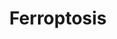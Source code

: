 ---
annotations:
- id: PW:0001669
  parent: disease pathway
  type: Pathway Ontology
  value: mitochondrial disease pathway
- id: PW:0001137
  parent: classic metabolic pathway
  type: Pathway Ontology
  value: unsaturated fatty acid biosynthetic pathway
- id: DOID:1289
  parent: central nervous system disease
  type: Disease Ontology
  value: neurodegenerative disease
- id: PW:0002626
  parent: regulatory pathway
  type: Pathway Ontology
  value: ferroptosis pathway
- id: DOID:1826
  parent: central nervous system disease
  type: Disease Ontology
  value: epilepsy
- id: PW:0000275
  parent: regulatory pathway
  type: Pathway Ontology
  value: cell death pathway
authors:
- Khanspers
- Egonw
- MaintBot
- DeSl
- Finterly
- DanielL
- Eweitz
citedin:
- link: PMC9359600
  title: Blood biomarkers representing maternal-fetal interface tissues used to predict
    early-and late-onset preeclampsia but not COVID-19 infection (2022)
- link: PMC8718757
  title: Ferroptosis-Related Long Non-Coding RNA Signature Contributes to the Prediction
    of Prognosis Outcomes in Head and Neck Squamous Cell Carcinomas (2021)
- link: PMC8635790
  title: Selenotranscriptome Network in Non-alcoholic Fatty Liver Disease (2021)
- link: PMC8466482
  title: The Link between Type 2 Diabetes Mellitus and the Polymorphisms of Glutathione-Metabolizing
    Genes Suggests a New Hypothesis Explaining Disease Initiation and Progression
    (2021)
- link: 10.1016/j.humgen.2022.201135
  title: In silico transcriptional analysis of asymptomatic and severe COVID-19 patients
    reveals the susceptibility of severe patients to other comorbidities and non-viral
    pathological conditions (2023)
- link: 10.3390/v15030641
  title: Repurposing Astragalus Polysaccharide PG2 for Inhibiting ACE2 and SARS-CoV-2
    Spike Syncytial Formation and Anti-Inflammatory Effects (2023)
communities: []
description: Ferroptosis is a type of programmed cell death which is distinct from
  apoptosis and necrosis, since cell death occurs due to failure of the glutathione-dependent
  antioxidant defenses in regulating iron. Reactive oxygen species (ROS) are produced
  from accumulated iron and lipid peroxidation (regulated by GrX4 and 15-LO).  Ferroptosis
  is important in several physiological and pathological processes, including cancer
  cell death, mitochondrial dysfunction induced epilepsy and neurodegenerative disease.
  Ferroptosis can be induced to treat multiple forms of cancer by inhibiting tumor
  growth, although the exact mechanism is unknown. Ferroptosis has also been linked
  to neurodegenerative disease, possibly through increased inflammation caused by
  release of lipid metabolites. Description adapted from [KEGG](https://www.genome.jp/dbget-bin/www_bget?pathway+hsa04216)
  and [Wikipedia](https://en.wikipedia.org/wiki/Ferroptosis).
last-edited: 2025-03-11
ndex: 9034de47-8b6a-11eb-9e72-0ac135e8bacf
organisms:
- Homo sapiens
redirect_from:
- /index.php/Pathway:WP4313
- /instance/WP4313
- /instance/WP4313_r137936
revision: r137936
schema-jsonld:
- '@context': https://schema.org/
  '@id': https://wikipathways.github.io/pathways/WP4313.html
  '@type': Dataset
  creator:
    '@type': Organization
    name: WikiPathways
  description: Ferroptosis is a type of programmed cell death which is distinct from
    apoptosis and necrosis, since cell death occurs due to failure of the glutathione-dependent
    antioxidant defenses in regulating iron. Reactive oxygen species (ROS) are produced
    from accumulated iron and lipid peroxidation (regulated by GrX4 and 15-LO).  Ferroptosis
    is important in several physiological and pathological processes, including cancer
    cell death, mitochondrial dysfunction induced epilepsy and neurodegenerative disease.
    Ferroptosis can be induced to treat multiple forms of cancer by inhibiting tumor
    growth, although the exact mechanism is unknown. Ferroptosis has also been linked
    to neurodegenerative disease, possibly through increased inflammation caused by
    release of lipid metabolites. Description adapted from [KEGG](https://www.genome.jp/dbget-bin/www_bget?pathway+hsa04216)
    and [Wikipedia](https://en.wikipedia.org/wiki/Ferroptosis).
  keywords:
  - (R)-Mevalonate
  - 15-LO
  - ACSL1
  - ACSL3
  - ACSL4
  - ACSL5
  - ACSL6
  - AIFM2
  - AKR1C1
  - AKR1C2
  - AKR1C3
  - ALOX15
  - ATG5
  - ATG7
  - Acetyl-CoA
  - Arachidonate
  - Arachidonyl-CoA
  - BACH1
  - BH4
  - CBS
  - CHMP5
  - CHMP6
  - CISD1
  - COQ2
  - CP
  - CTH
  - CYBB
  - CoA
  - CoQ10
  - DPP4
  - EPI-743
  - Erastin
  - FDFT1
  - FIN56
  - FTH1
  - FTL
  - FTMT
  - Fe2+
  - Fe3+
  - GCH1
  - GCLC
  - GCLM
  - GPX4
  - GSH
  - GSS
  - GSSG
  - Glutamine
  - HMG-CoA
  - HMGCR
  - HMOX1
  - HSPB1
  - IPP
  - IREB2
  - LPCAT3
  - LysoPE
  - MAP1LC3A
  - MAP1LC3B
  - MAP1LC3C
  - Methionine
  - NCOA4
  - NOX1
  - NOX2
  - NOX4
  - PCBP1
  - PCBP2
  - PE-AA-O-OH/PE-AdA-O-OH
  - PE-AA-OH/PE-AdA-OH
  - PE-AA/PE-AdA
  - PHKG2
  - POR
  - PRNP
  - PUFA
  - PUFA-OH
  - PUFA-OOH
  - RSL3
  - SAT1
  - SAT2
  - SLC11A2
  - SLC1A5
  - SLC38A1
  - SLC39A14
  - SLC39A8
  - SLC3A2
  - SLC40A1
  - SLC7A11
  - STEAP3
  - Se
  - Sorafenib
  - Sulfasalazine
  - TF
  - TFRC
  - TP53
  - TXNRD1
  - VDAC2
  - VDAC3
  - Vitamin E
  - cysteine (Cys)
  - cystine
  - gamma-L-Glutamyl-L-cysteine
  - glutamate
  - heme
  - hydrogen peroxide
  - hydroxyl radical
  - squalene
  license: CC0
  name: Ferroptosis
seo: CreativeWork
title: Ferroptosis
wpid: WP4313
---